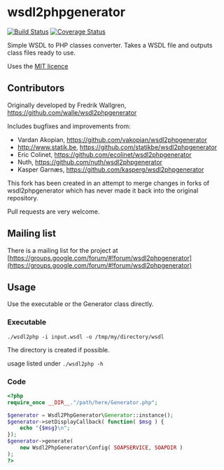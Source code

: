 # wsdl2phpgenerator
[![Build Status](https://travis-ci.org/reload/wsdl2phpgenerator.png?branch=master)](https://travis-ci.org/reload/wsdl2phpgenerator)
[![Coverage Status](https://coveralls.io/repos/reload/wsdl2phpgenerator/badge.png?branch=code-coverage-coveralls)](https://coveralls.io/r/reload/wsdl2phpgenerator?branch=code-coverage-coveralls)

Simple WSDL to PHP classes converter. Takes a WSDL file and outputs class files ready to use.

Uses the [MIT licence](http://www.opensource.org/licenses/mit-license.php)

## Contributors
Originally developed by Fredrik Wallgren, https://github.com/walle/wsdl2phpgenerator

Includes bugfixes and improvements from:

* Vardan Akopian, https://github.com/vakopian/wsdl2phpgenerator
* http://www.statik.be, https://github.com/statikbe/wsdl2phpgenerator
* Eric Colinet, https://github.com/ecolinet/wsdl2phpgenerator
* Nuth, https://github.com/nuth/wsdl2phpgenerator
* Kasper Garnæs, https://github.com/kasperg/wsdl2phpgenerator

This fork has been created in an attempt to merge changes in forks of wsdl2phpgenerator which has never made it back into the original repository.

Pull requests are very welcome.

## Mailing list

There is a mailing list for the project at [https://groups.google.com/forum/#!forum/wsdl2phpgenerator](https://groups.google.com/forum/#!forum/wsdl2phpgenerator)

## Usage
Use the executable or the Generator class directly.

### Executable
`./wsdl2php -i input.wsdl -o /tmp/my/directory/wsdl`

The directory is created if possible.

usage listed under `./wsdl2php -h`

### Code

```php
<?php
require_once __DIR__."/path/here/Generator.php";

$generator = Wsdl2PhpGenerator\Generator::instance();
$generator->setDisplayCallback( function( $msg ) {
	echo "{$msg}\n";
});
$generator->generate( 
	new Wsdl2PhpGenerator\Config( SOAPSERVICE, SOAPDIR ) 
);
?>
```
